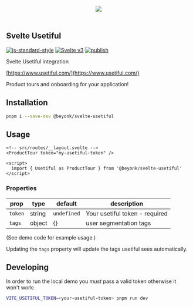 <p align="center" style="padding: 24px 0;">
  <a href="https://beyonk.com">
    <img src="https://user-images.githubusercontent.com/218949/144224348-1b3a20d5-d68e-4a7a-b6ac-6946f19f4a86.png" />
  </a>
</p>

## Svelte Usetiful

[![js-standard-style](https://img.shields.io/badge/code%20style-standard-brightgreen.svg)](http://standardjs.com) [![Svelte v3](https://img.shields.io/badge/svelte-v3-blueviolet.svg)](https://svelte.dev) [![publish](https://github.com/beyonk-adventures/svelte-usetiful/actions/workflows/publish.yml/badge.svg)](https://github.com/beyonk-adventures/svelte-usetiful/actions/workflows/publish.yml)

Svelte Usetiful integration

[https://www.usetiful.com/](https://www.usetiful.com/)

Product tours and onboarding for your application!

## Installation

```sh
pnpm i --save-dev @beyonk/svelte-usetiful
```

## Usage

```svelte
<!-- src/routes/__layout.svelte -->
<ProductTour token="my-usetiful-token" />

<script>
  import { Usetiful as ProductTour } from '@beyonk/svelte-usetiful'
</script>
```

### Properties

| prop | type | default | description |
| ---- | ---- | ------- | ----------- |
| `token` | string | `undefined` | Your usetiful token - required |
| `tags` | object | {} | user segmentation tags |

(See demo code for example usage.)

Updating the `tags` property will update the tags usetiful sees automatically.

## Developing

In order to run the local demo you *must* pass a valid token otherwise it won't work:

```sh
VITE_USETIFUL_TOKEN=<your-usetiful-token> pnpm run dev
```
